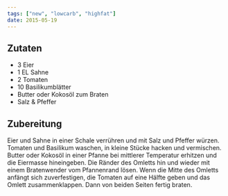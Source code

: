 ```yaml
---
tags: ["new", "lowcarb", "highfat"]
date: 2015-05-19
---
```


## Zutaten
- 3     Eier
- 1 EL  Sahne
- 2     Tomaten
- 10    Basilikumblätter
- Butter oder Kokosöl zum Braten
- Salz & Pfeffer

## Zubereitung
Eier und Sahne in einer Schale verrühren und mit Salz und Pfeffer würzen. Tomaten und Basilikum waschen, in kleine Stücke hacken und vermischen.
Butter oder Kokosöl in einer Pfanne bei mittlerer Temperatur erhitzen und die Eiermasse hineingeben. Die Ränder des Omletts hin und wieder mit einem Bratenwender vom Pfannenrand lösen. Wenn die Mitte des Omletts anfängt sich zuverfestigen, die Tomaten auf eine Hälfte geben und das Omlett zusammenklappen. Dann von beiden Seiten fertig braten.

